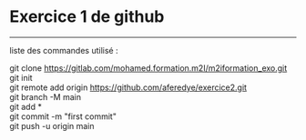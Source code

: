 # Exercice 1 de github  
******************************  
  
liste des commandes utilisé :  
  
git clone https://gitlab.com/mohamed.formation.m2I/m2iformation_exo.git  
git init  
git remote add origin https://github.com/aferedye/exercice2.git  
git branch -M main  
git add *  
git commit -m "first commit"  
git push -u origin main  
